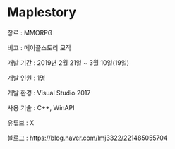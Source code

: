 # Maplestory

 
 
  
   장르
  : MMORPG


  
   비고 :
  메이플스토리 모작


  
 
 
  
  개발
  기간 : 2019년
  2월
  21일
  ~ 3월
  10일(19일)


  
  개발
  인원 : 1명


  
  개발
  환경 : Visual Studio 2017


  
  사용
  기술 : C++, WinAPI


  
 
 
 
 
  
  유튜브
  : 
  X


  
  블로그
  :
  https://blog.naver.com/lmj3322/221485055704


  
 

